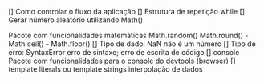 [] Como controlar o fluxo da aplicação
[] Estrutura de repetição while
[] Gerar número aleatório utilizando Math()

Pacote com funcionalidades matemáticas
Math.random()
Math.round() - Math.ceil() - Math.floor()
[] Tipo de dado: NaN
não é um número
[] Tipo de erro: SyntaxError
erro de sintaxe; erro de escrita de código
[] console
Pacote com funcionalidades para o console do devtools (browser)
[] template literals ou template strings
interpolação de dados
